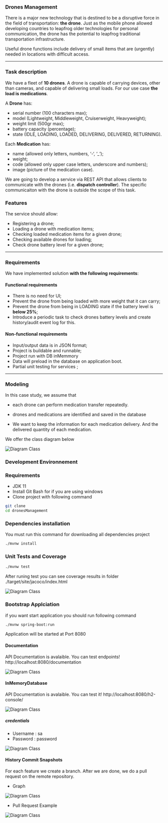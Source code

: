 ### Drones Management
 
There is a major new technology that is destined to be a disruptive force in the field of transportation: **the drone**. Just as the mobile phone allowed developing countries to leapfrog older technologies for personal communication, the drone has the potential to leapfrog traditional transportation infrastructure.
 
Useful drone functions include delivery of small items that are (urgently) needed in locations with difficult access.
 
---
 
### Task description
 
We have a fleet of **10 drones**. A drone is capable of carrying devices, other than cameras, and capable of delivering small loads. For our use case **the load is medications**.
 
A **Drone** has:
- serial number (100 characters max);
- model (Lightweight, Middleweight, Cruiserweight, Heavyweight);
- weight limit (500gr max);
- battery capacity (percentage);
- state (IDLE, LOADING, LOADED, DELIVERING, DELIVERED, RETURNING).
 
Each **Medication** has: 
- name (allowed only letters, numbers, ‘-‘, ‘_’);
- weight;
- code (allowed only upper case letters, underscore and numbers);
- image (picture of the medication case).
 
We are going to develop a service via REST API that allows clients to communicate with the drones (i.e. **dispatch controller**).
The specific communicaiton with the drone is outside the scope of this task. 
 
### Features
The service should allow:
- Registering a drone;
- Loading a drone with medication items;
- Checking loaded medication items for a given drone; 
- Checking available drones for loading;
- Check drone battery level for a given drone;
 
<!-- > Feel free to make assumptions for the design approach.  -->
 
---
 
### Requirements
 
We have implemented solution **with the following requirements**: 
 
#### Functional requirements
 
- There is no need for UI;
- Prevent the drone from being loaded with more weight that it can carry;
- Prevent the drone from being in LOADING state if the battery level is **below 25%**;
- Introduce a periodic task to check drones battery levels and create history/audit event log for this.
 
 
#### Non-functional requirements
 
- Input/output data is in JSON format;
- Project is buildable and runnable;
- Project run with DB inMemmory
- Data will preload in the database on application boot.
- Partial unit testing for services ;

---
### Modeling

In this case study, we assume that
- each drone can perform medication transfer repeatedly.

- drones and medications are identified and saved in the database

- We want to keep the information for each medication delivery. And the delivered quantity of each medication.

We offer the class diagram below

![Diagram Class](docs/class-diagram.drawio.svg)


### Development Environnement
### Requirements
- JDK 11
- Install Git Bash for if you are using windows
- Clone project with following command
```bash
git clone
cd dronesManagement
```

### Dependencies installation
You must run this command for downloading all dependencies project
```bash
./mvnw install
```
### Unit Tests and Coverage
```bash
./mvnw test
```
After runing test you can see coverage results in folder ./target/site/jacoco/index.html

![Diagram Class](docs/coverage.png)

### Bootstrap Applciation
if you want start application you should run following command
```bash
./mvnw spring-boot:run
```
Application will be started at Port 8080

#### Documentation
API Documentation is avalaible. You can test endpoints! http://localhost:8080/documentation

![Diagram Class](docs/openapi-doc.png)

#### InMemoryDatabase
API Documentation is avalaible. You can test it! http://localhost:8080/h2-console/

![Diagram Class](docs/h2-homepage.png)
##### credentials
- Username : sa
- Password : password

![Diagram Class](docs/h2-database.png)

#### History Commit Snapshots
For each feature we create a branch. After we are done, we do a pull request on the remote repository.
- Graph

![Diagram Class](docs/commit-history.png)

- Pull Request Example 

![Diagram Class](docs/pr.png)